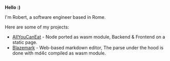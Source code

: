 <b>Hello :)</b>

I'm Robert, a software engineer based in Rome.

Here are some of my projects:

- [AllYouCanEat](https://allyoucaneat.robeert.com) - Node ported as wasm module, Backend & Frontend on a static page.
- [Blazemark](https://blazemark.robeert.com) - Web-based markdown editor, The parse under the hood is done with md4c compiled as wasm module.
